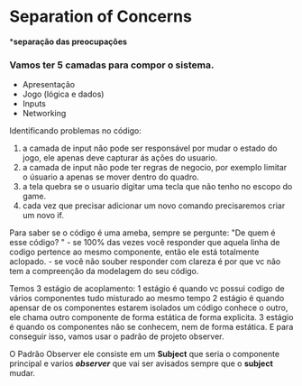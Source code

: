 # Separation of Concerns
 ***separação das preocupações** 

 ### Vamos ter 5 camadas para compor o sistema.
 * Apresentação
 * Jogo (lógica e dados)
 * Inputs 
 * Networking

 Identificando problemas no código:
 1. a camada de input não pode ser responsável por mudar o estado do jogo, ele apenas deve capturar ás ações do usuario.
 2. a camada de input não pode ter regras de negocio, por exemplo limitar o úsuario a apenas se mover dentro do quadro.
 3. a tela quebra se o usuario digitar uma tecla que não tenho no escopo do game.
 4. cada vez que precisar adicionar um novo comando precisaremos criar um novo if.

 Para saber se o código é uma ameba, sempre se pergunte:
 "De quem é esse código? "
    - se 100% das vezes você responder que aquela linha de codigo pertence ao 
    mesmo componente, então ele está totalmente aclopado.
    - se você não souber responder com clareza é por que vc não tem a compreenção
    da modelagem do seu código.

Temos 3 estágio de acoplamento:
1 estágio é quando vc possui codigo de vários componentes tudo misturado ao mesmo tempo
2 estágio é quando apensar de os componentes estarem isolados um código conhece o outro, ele chama outro componente de forma estática de forma explicita.
3 estágio é quando os componentes não se conhecem, nem de forma estática. E para conseguir isso, vamos usar o padrão de projeto observer.

O Padrão Observer ele consiste em um **Subject** que seria o componente principal e varios ***observer*** que vai ser avisados sempre que o __subject__ mudar.